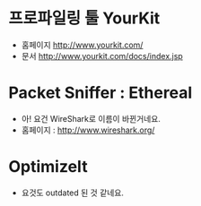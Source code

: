 # 프로파일링 툴 YourKit

  * 홈페이지 http://www.yourkit.com/
  * 문서 http://www.yourkit.com/docs/index.jsp


# Packet Sniffer : Ethereal

  * 아! 요건 WireShark로 이름이 바뀐거네요.
  * 홈페이지 : http://www.wireshark.org/

# OptimizeIt

  * 요것도 outdated 된 것 같네요.